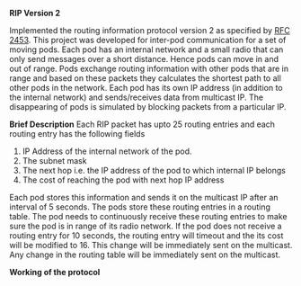 **RIP Version 2**

Implemented the routing information protocol version 2 as specified by [RFC 2453](https://tools.ietf.org/html/rfc2453). 
This project was developed for inter-pod communication for a set of moving pods.
Each pod has an internal network and a small radio that can only send messages over a short distance.
Hence pods can move in and out of range.
Pods exchange routing information with other pods that are in range and based on these packets they calculates the shortest path to all other pods in the network.
Each pod has its own IP address (in addition to the internal network) and sends/receives data from multicast IP.
The disappearing of pods is simulated by blocking packets from a particular IP.

**Brief Description**
Each RIP packet has upto 25 routing entries and each routing entry has the following fields
1. IP Address of the internal network of the pod.
2. The subnet mask
3. The next hop i.e. the IP address of the pod to which internal IP belongs
4. The cost of reaching the pod with next hop IP address

Each pod stores this information and sends it on the multicast IP after an interval of 5 seconds.
The pods store these routing entries in a routing table. 
The pod needs to continuously receive these routing entries to make sure the pod is in range of its radio network.
If the pod does not receive a routing entry for 10 seconds, the routing entry will timeout and the its cost will be modified to 16.
This change will be immediately sent on the multicast.
Any change in the routing table will be immediately sent on the multicast.

**Working of the protocol**
